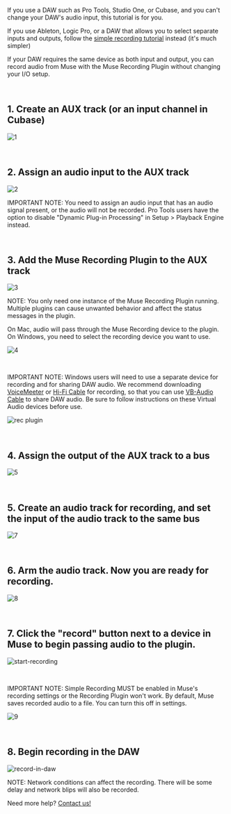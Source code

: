 If you use a DAW such as Pro Tools, Studio One, or Cubase, and you can't change your DAW's audio input, this tutorial is for you.

If you use Ableton, Logic Pro, or a DAW that allows you to select separate inputs and outputs, follow the [simple recording tutorial](https://musesessions.co/simple-recording) instead (it's much simpler)

If your DAW requires the same device as both input and output, you can record audio from Muse with the Muse Recording Plugin without changing your I/O setup.

<br>

## 1\. Create an AUX track (or an input channel in Cubase)


![1](https://user-images.githubusercontent.com/7818811/218690721-71cbd9d0-f19b-4d40-b342-3ce3f5a4881c.png)

<br>

## 2\. Assign an audio input to the AUX track‍‍


![2](https://user-images.githubusercontent.com/7818811/218690895-a7a70560-25a4-4522-9a57-b91d3f59ce50.png)


IMPORTANT NOTE: You need to assign an audio input that has an audio signal present, or the audio will not be recorded. Pro Tools users have the option to disable "Dynamic Plug-in Processing" in Setup > Playback Engine instead.

<br>

## 3\. Add the Muse Recording Plugin to the AUX track


![3](https://user-images.githubusercontent.com/7818811/218691049-22d4d919-4a45-4f5f-992f-bda6190bde95.png)


NOTE: You only need one instance of the Muse Recording Plugin running. Multiple plugins can cause unwanted behavior and affect the status messages in the plugin.
‍
<br>

On Mac, audio will pass through the Muse Recording device to the plugin. On Windows, you need to select the recording device you want to use.‍


![4](https://user-images.githubusercontent.com/7818811/218691186-990a07cc-1fe3-4b73-a779-d27513c2a1c8.png)

<br>

IMPORTANT NOTE: Windows users will need to use a separate device for recording and for sharing DAW audio. We recommend downloading [VoiceMeeter](https://vb-audio.com/Voicemeeter/) or [Hi-Fi Cable](https://vb-audio.com/Cable/index.htm#DownloadASIOBridge) for recording, so that you can use [VB-Audio Cable](https://vb-audio.com/Cable/) to share DAW audio. Be sure to follow instructions on these Virtual Audio devices before use.

![rec plugin](https://user-images.githubusercontent.com/7818811/218691264-667e65c1-dc73-490d-987d-b8d933350d81.png)

<br>

## 4\. Assign the output of the AUX track to a bus


![5](https://user-images.githubusercontent.com/7818811/218691398-f9142936-bc3d-471f-8850-424eefeaf037.png)

<br>

## 5\. Create an audio track for recording, and set the input of the audio track to the same bus


![7](https://user-images.githubusercontent.com/7818811/218692174-71522f40-0383-4d46-b66f-f1a12ac9f032.png)

<br>

## 6\. Arm the audio track. Now you are ready for recording.


![8](https://user-images.githubusercontent.com/7818811/218691584-0fb28f46-4283-4337-9775-61d0fff605ad.png)

<br>

## 7\. Click the "record" button next to a device in Muse to begin passing audio to the plugin. 

![start-recording](https://user-images.githubusercontent.com/7818811/182964305-a1cb6c90-b6a8-481c-af1a-4319c0a4632b.gif)

<br>

IMPORTANT NOTE: Simple Recording MUST be enabled in Muse's recording settings or the Recording Plugin won't work. By default, Muse saves recorded audio to a file. You can turn this off in settings.


![9](https://user-images.githubusercontent.com/7818811/218692455-9aa0475d-9a25-47a2-ab2d-5fb18f1ba5a2.png)

<br>

## 8\. Begin recording in the DAW

![record-in-daw](https://user-images.githubusercontent.com/7818811/182988698-4d430c4a-94c5-4202-b2b7-d2b89b95eeda.gif)


NOTE: Network conditions can affect the recording. There will be some delay and network blips will also be recorded.

Need more help? [Contact us!](https://www.musesessions.co/contact)